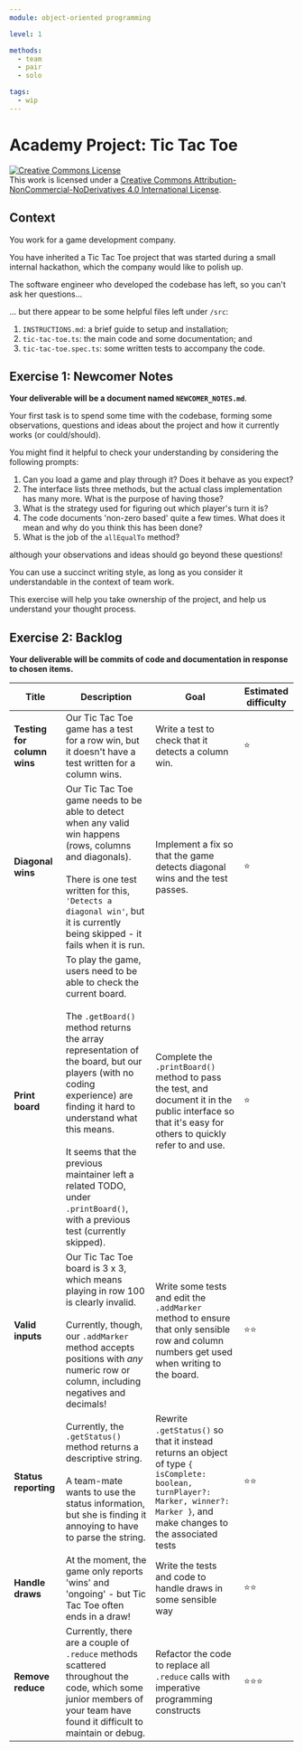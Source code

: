 ```yaml
---
module: object-oriented programming

level: 1

methods:
  - team
  - pair
  - solo

tags:
  - wip
---
```


# Academy Project: Tic Tac Toe

<a rel="license" href="http://creativecommons.org/licenses/by-nc-nd/4.0/"><img alt="Creative Commons License" style="border-width:0" src="https://i.creativecommons.org/l/by-nc-nd/4.0/88x31.png" /></a><br />This work is licensed under a <a rel="license" href="http://creativecommons.org/licenses/by-nc-nd/4.0/">Creative Commons Attribution-NonCommercial-NoDerivatives 4.0 International License</a>.

## Context

You work for a game development company.

You have inherited a Tic Tac Toe project that was started during a small internal hackathon, which the company would like to polish up.

The software engineer who developed the codebase has left, so you can't ask her questions...

... but there appear to be some helpful files left under `/src`:
1. `INSTRUCTIONS.md`: a brief guide to setup and installation;
2. `tic-tac-toe.ts`: the main code and some documentation; and
3. `tic-tac-toe.spec.ts`: some written tests to accompany the code.

## Exercise 1: Newcomer Notes

**Your deliverable will be a document named `NEWCOMER_NOTES.md`**.

Your first task is to spend some time with the codebase, forming some observations, questions and ideas about the project and how it currently works (or could/should).

You might find it helpful to check your understanding by considering the following prompts:

1. Can you load a game and play through it? Does it behave as you expect?
2. The interface lists three methods, but the actual class implementation has many more. What is the purpose of having those?
3. What is the strategy used for figuring out which player's turn it is?
4. The code documents 'non-zero based' quite a few times. What does it mean and why do you think this has been done?
5. What is the job of the `allEqualTo` method?

although your observations and ideas should go beyond these questions!

You can use a succinct writing style, as long as you consider it understandable in the context of team work.

This exercise will help you take ownership of the project, and help us understand your thought process.

## Exercise 2: Backlog

**Your deliverable will be commits of code and documentation in response to chosen items.**

Title | Description | Goal | Estimated difficulty
--- | --- | --- | ---
**Testing for column wins** | Our Tic Tac Toe game has a test for a row win, but it doesn't have a test written for a column wins. | Write a test to check that it detects a column win. | ⭐️
**Diagonal wins** | Our Tic Tac Toe game needs to be able to detect when any valid win happens (rows, columns and diagonals). <br /><br /> There is one test written for this, `'Detects a diagonal win'`, but it is currently being skipped - it fails when it is run. | Implement a fix so that the game detects diagonal wins and the test passes. | ⭐️
**Print board** | To play the game, users need to be able to check the current board. <br /><br /> The `.getBoard()` method returns the array representation of the board, but our players (with no coding experience) are finding it hard to understand what this means. <br /><br /> It seems that the previous maintainer left a related TODO, under `.printBoard()`, with a previous test (currently skipped). | Complete the `.printBoard()` method to pass the test, and document it in the public interface so that it's easy for others to quickly refer to and use. | ⭐️
**Valid inputs** | Our Tic Tac Toe board is 3 x 3, which means playing in row 100 is clearly invalid. <br /><br /> Currently, though, our `.addMarker` method accepts positions with *any* numeric row or column, including negatives and decimals! | Write some tests and edit the `.addMarker` method to ensure that only sensible row and column numbers get used when writing to the board. | ⭐️⭐️
**Status reporting** | Currently, the `.getStatus()` method returns a descriptive string. <br /><br /> A team-mate wants to use the status information, but she is finding it annoying to have to parse the string. | Rewrite `.getStatus()` so that it instead returns an object of type `{ isComplete: boolean, turnPlayer?: Marker, winner?: Marker }`, and make changes to the associated tests | ⭐️⭐️
**Handle draws** | At the moment, the game only reports 'wins' and 'ongoing' - but Tic Tac Toe often ends in a draw! | Write the tests and code to handle draws in some sensible way | ⭐️⭐️
**Remove reduce** | Currently, there are a couple of `.reduce` methods scattered throughout the code, which some junior members of your team have found it difficult to maintain or debug. | Refactor the code to replace all `.reduce` calls with imperative programming constructs | ⭐️⭐️⭐️
